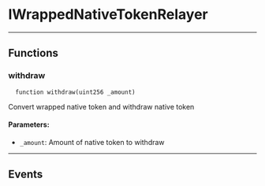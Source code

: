 # IWrappedNativeTokenRelayer




___

## Functions

### withdraw



```solidity
  function withdraw(uint256 _amount)
```

Convert wrapped native token and withdraw native token



#### Parameters:

- `_amount`: Amount of native token to withdraw


___

## Events

